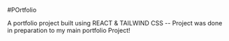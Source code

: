 #POrtfolio

A portfolio project built using REACT & TAILWIND CSS
-- Project was done in preparation to my main portfolio Project!
